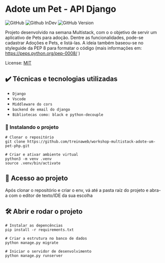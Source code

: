 # Adote um Pet - API Django

![GitHub](https://img.shields.io/badge/License-MIT-red)
![Github InDev](https://img.shields.io/badge/project-in%20development-green)
![GitHub Version](https://img.shields.io/badge/version-0.0.1-blueviolet)

Projeto desenvolvido na semana Multistack, com o o objetivo de servir um aplicativo de
Pets para adoção. Dentre as funcionalidades, pode-se cadastrar Adoções e Pets, e listá-las. A ideia também baseou-se no styleguide da PEP 8 para formatar o código (mais informações em: https://peps.python.org/pep-0008/ )

License: [MIT](LICENSE)

## ✔️ Técnicas e tecnologias utilizadas

- `Django`
- `Vscode`
- `Middleware do cors`
- `backend de email do django`
- `Bibliotecas como: black e python-decouple`

### :hammer: Instalando o projeto

```
# Clonar o repositório
git clone https://github.com/treinaweb/workshop-multistack-adote-um-pet-php.git

# Criar e ativar ambiente virtual
python3 -m venv .venv
source .venv/bin/activate
```

## 📁 Acesso ao projeto

Após clonar o repositório e criar o env, vá até a pasta raíz do projeto e abra-a com o
editor de texto/IDE da sua escolha

## 🛠️ Abrir e rodar o projeto

```
# Instalar as depencências
pip install -r requirements.txt

# Criar a estrutura no banco de dados
python manage.py migrate

# Iniciar o servidor de desenvolvimento
python manage.py runserver
```

<!-- ## Author

| [<img src="https://avatars.githubusercontent.com/u/83460816?v=4" width=115><br><sub>Thiago Kasper de Souza</sub>](https://github.com/ThiagoKS-7) |
| :---: |
![GitHub Org's stars](https://img.shields.io/github/stars/ThiagoKS-7?style=social) -->
